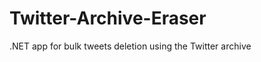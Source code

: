 Twitter-Archive-Eraser
======================

.NET app for bulk tweets deletion using the Twitter archive